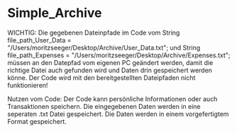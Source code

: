 # Simple_Archive

WICHTIG:
Die gegebenen Dateinpfade im Code vom 
String file_path_User_Data = "/Users/moritzseeger/Desktop/Archive/User_Data.txt"; und String file_path_Expenses = "/Users/moritzseeger/Desktop/Archive/Expenses.txt";
müssen an den Datepfad vom eigenen PC geändert werden, damit die richtige Datei auch gefunden wird und Daten drin gespeichert werden könne.
Der Code wird mit den bereitgestellten Dateipfaden nicht funktionieren!

Nutzen vom Code:
Der Code kann persönliche Informationen oder auch Transaktionen speichern. Die eingegebenen Daten werden in eine seperaten .txt Datei gespeichert.  Die Daten werden in einem vorgefertigtem Format gespeichert.


